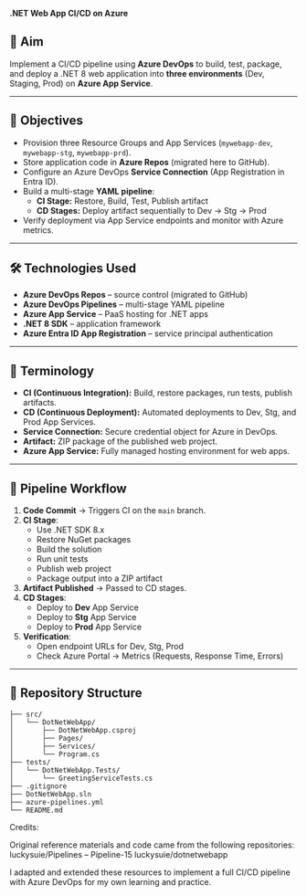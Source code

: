 **.NET Web App CI/CD on Azure**

## 📌 Aim
Implement a CI/CD pipeline using **Azure DevOps** to build, test, package, and deploy a .NET 8 web application into **three environments** (Dev, Staging, Prod) on **Azure App Service**.

---

## 🎯 Objectives
- Provision three Resource Groups and App Services (`mywebapp-dev`, `mywebapp-stg`, `mywebapp-prd`).
- Store application code in **Azure Repos** (migrated here to GitHub).
- Configure an Azure DevOps **Service Connection** (App Registration in Entra ID).
- Build a multi-stage **YAML pipeline**:
  - **CI Stage:** Restore, Build, Test, Publish artifact
  - **CD Stages:** Deploy artifact sequentially to Dev → Stg → Prod
- Verify deployment via App Service endpoints and monitor with Azure metrics.

---

## 🛠 Technologies Used
- **Azure DevOps Repos** – source control (migrated to GitHub)  
- **Azure DevOps Pipelines** – multi-stage YAML pipeline  
- **Azure App Service** – PaaS hosting for .NET apps  
- **.NET 8 SDK** – application framework  
- **Azure Entra ID App Registration** – service principal authentication  

---

## 📖 Terminology
- **CI (Continuous Integration):** Build, restore packages, run tests, publish artifacts.  
- **CD (Continuous Deployment):** Automated deployments to Dev, Stg, and Prod App Services.  
- **Service Connection:** Secure credential object for Azure in DevOps.  
- **Artifact:** ZIP package of the published web project.  
- **Azure App Service:** Fully managed hosting environment for web apps.  

---

## 🚀 Pipeline Workflow
1. **Code Commit** → Triggers CI on the `main` branch.  
2. **CI Stage**:
   - Use .NET SDK 8.x
   - Restore NuGet packages
   - Build the solution
   - Run unit tests
   - Publish web project
   - Package output into a ZIP artifact
3. **Artifact Published** → Passed to CD stages.  
4. **CD Stages**:
   - Deploy to **Dev** App Service
   - Deploy to **Stg** App Service
   - Deploy to **Prod** App Service
5. **Verification**:
   - Open endpoint URLs for Dev, Stg, Prod
   - Check Azure Portal → Metrics (Requests, Response Time, Errors)

---

## 📂 Repository Structure
```text
├── src/
│   └── DotNetWebApp/
│       ├── DotNetWebApp.csproj
│       ├── Pages/
│       ├── Services/
│       └── Program.cs
├── tests/
│   └── DotNetWebApp.Tests/
│       └── GreetingServiceTests.cs
├── .gitignore
├── DotNetWebApp.sln
├── azure-pipelines.yml
└── README.md
```
Credits:

Original reference materials and code came from the following repositories:
luckysuie/Pipelines – Pipeline-15
luckysuie/dotnetwebapp

I adapted and extended these resources to implement a full CI/CD pipeline with Azure DevOps for my own learning and practice.
